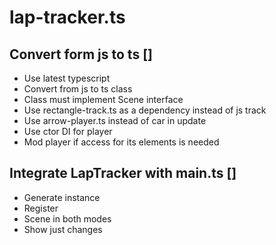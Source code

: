 # lap-tracker.ts

## Convert form js to ts []

- Use latest typescript
- Convert from js to ts class
- Class must implement Scene interface
- Use rectangle-track.ts as a dependency instead of js track
- Use arrow-player.ts instead of car in update
- Use ctor DI for player
- Mod player if access for its elements is needed

## Integrate LapTracker with main.ts []

- Generate instance
- Register
- Scene in both modes
- Show just changes
